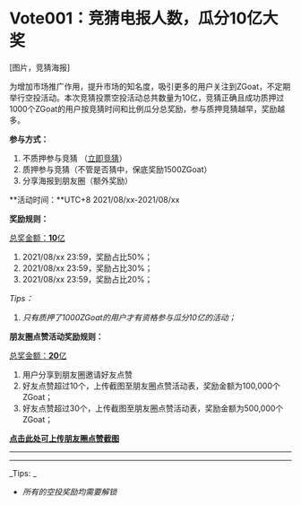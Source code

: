 # Vote001：竞猜电报人数，瓜分10亿大奖



\[图片，竞猜海报]

为增加市场推广作用，提升市场的知名度，吸引更多的用户关注到ZGoat，不定期举行空投活动。本次竞猜投票空投活动总共数量为10亿，竞猜正确且成功质押过1000个ZGoat的用户按竞猜时间和比例瓜分总奖励，参与质押竞猜越早，奖励越多。

**参与方式：**

1. 不质押参与竞猜 （[立即竞猜](http://zgoat.org)）
2. 质押参与竞猜（不管是否猜中，保底奖励1500ZGoat）
3. 分享海报到朋友圈（额外奖励）

**活动时间：**UTC+8 2021/08/xx-2021/08/xx

**奖励规则：**

[总奖金额：**10**亿](https://zgoat.org)

1. 2021/08/xx 23:59，奖励占比50%；
2. 2021/08/xx 23:59，奖励占比30%；
3. 2021/08/xx 23:59，奖励占比20%；

_Tips：_

1. _只有质押了1000ZGoat的用户才有资格参与瓜分10亿的活动；_



**朋友圈点赞活动奖励规则：**

[总奖金额：**20**亿](https://zgoat.org)

1. 用户分享到朋友圈邀请好友点赞
2. 好友点赞超过10个，上传截图至朋友圈点赞活动表，奖励金额为100,000个ZGoat；
3. 好友点赞超过30个，上传截图至朋友圈点赞活动表，奖励金额为500,000个ZGoat；

****[**点击此处可上传朋友圈点赞截图**](https://zgoat.org)****

****

****

_Tips: _

* _所有的空投奖励均需要解锁_
